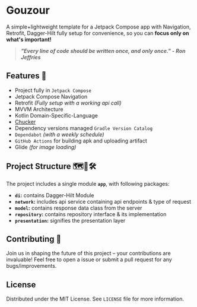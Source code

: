 
# Gouzour 

A simple+lightweight template for a Jetpack Compose app with Navigation, Retrofit, Dagger-Hilt fully setup for convenience, so you can **focus only on what's important!**

> ***"Every line of code should be written once, and only once." - Ron Jeffries***


## Features 🎨

- Project fully in `Jetpack Compose`
- Jetpack Compose Navigation
- Retrofit *(Fully setup with a working api call)*
- MVVM Architecture
- Kotlin Domain-Specific-Language
- [Chucker](https://github.com/ChuckerTeam/chucker)
- Dependency versions managed `Gradle Version Catalog`
- `Dependabot` *(with a weekly schedule)*
- `GitHub Actions` for building apk and uploading artifact
- Glide *(for image loading)*

## Project Structure 🗺️📐🛠️

The project includes a single module **`app`**, with following packages:

- **`di`:** contains Dagger-Hilt Module
- **`network`:** includes api service containing api endpoints & type of request
- **`model`:** contains response data class from the server
- **`repository`:** contains repository interface & its implementation
- **`presentation`:** signifies the presentation layer

## Contributing 🤝

Join us in shaping the future of this project – your contributions are invaluable! Feel free to open a issue or submit a pull request for any bugs/improvements.

## License

Distributed under the MIT License. See `LICENSE` file for more information.